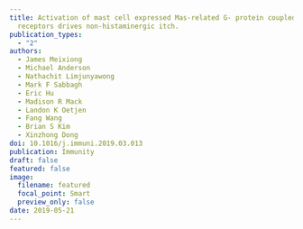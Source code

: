 ```yaml
---
title: Activation of mast cell expressed Mas-related G- protein coupled
  receptors drives non-histaminergic itch.
publication_types:
  - "2"
authors:
  - James Meixiong
  - Michael Anderson
  - Nathachit Limjunyawong
  - Mark F Sabbagh
  - Eric Hu
  - Madison R Mack
  - Landon K Oetjen
  - Fang Wang
  - Brian S Kim
  - Xinzhong Dong
doi: 10.1016/j.immuni.2019.03.013
publication: Immunity
draft: false
featured: false
image:
  filename: featured
  focal_point: Smart
  preview_only: false
date: 2019-05-21
---
```

